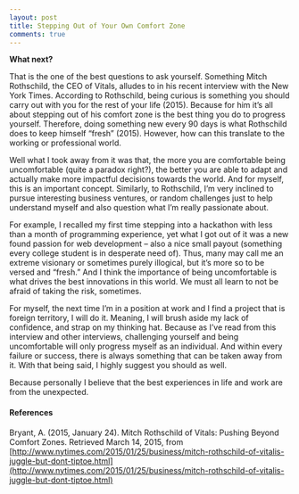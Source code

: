 ```yaml
---
layout: post
title: Stepping Out of Your Own Comfort Zone
comments: true
---
```

**What next?**

That is the one of the best questions to ask yourself. Something Mitch Rothschild, the CEO of Vitals, alludes to in his recent interview with the New York Times. According to Rothschild, being curious is something you should carry out with you for the rest of your life (2015). Because for him it’s all about stepping out of his comfort zone is the best thing you do to progress yourself. Therefore, doing something new every 90 days is what Rothschild does to keep himself “fresh” (2015). However, how can this translate to the working or professional world. 

Well what I took away from it was that, the more you are comfortable being uncomfortable (quite a paradox right?), the better you are able to adapt and actually make more impactful decisions towards the world. And for myself, this is an important concept. Similarly, to Rothschild, I’m very inclined to pursue interesting business ventures, or random challenges just to help understand myself and also question what I’m really passionate about. 

For example, I recalled my first time stepping into a hackathon with less than a month of programming experience, yet what I got out of it was a new found passion for web development – also a nice small payout (something every college student is in desperate need of). Thus, many may call me an extreme visionary or sometimes purely illogical, but it’s more so to be versed and “fresh.” And I think the importance of being uncomfortable is what drives the best innovations in this world. We must all learn to not be afraid of taking the risk, sometimes.

For myself, the next time I’m in a position at work and I find a project that is foreign territory, I will do it. Meaning, I will brush aside my lack of confidence, and strap on my thinking hat. Because as I’ve read from this interview and other interviews, challenging yourself and being uncomfortable will only progress myself as an individual. And within every failure or success, there is always something that can be taken away from it. With that being said, I highly suggest you should as well.

Because personally I believe that the best experiences in life and work are from the unexpected.

#### References 
Bryant, A. (2015, January 24). Mitch Rothschild of Vitals: Pushing Beyond Comfort Zones. Retrieved March 14, 2015, from [http://www.nytimes.com/2015/01/25/business/mitch-rothschild-of-vitalis-juggle-but-dont-tiptoe.html](http://www.nytimes.com/2015/01/25/business/mitch-rothschild-of-vitalis-juggle-but-dont-tiptoe.html)
